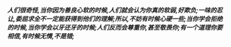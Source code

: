 ***人们很奇怪,当你因为善良心软的时候,人们就会认为你真的软弱,好欺负;一味的忍让,委屈求全不一定能获得到他们的理解;所以,不妨有时候心硬一些;当你学会拒绝的时候,当你学会以牙还牙的时候;人们反而会尊重你,甚至敬畏你;有一个道理你要相信,有时候无情,不是错;***